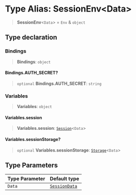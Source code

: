 # Type Alias: SessionEnv\<Data\>

> **SessionEnv**\<`Data`\> = `Env` & `object`

## Type declaration

### Bindings

> **Bindings**: `object`

#### Bindings.AUTH\_SECRET?

> `optional` **Bindings.AUTH\_SECRET**: `string`

### Variables

> **Variables**: `object`

#### Variables.session

> **Variables.session**: [`Session`](../interfaces/Session.md)\<`Data`\>

#### Variables.sessionStorage?

> `optional` **Variables.sessionStorage**: [`Storage`](../interfaces/Storage.md)\<`Data`\>

## Type Parameters

| Type Parameter | Default type |
| ------ | ------ |
| `Data` | [`SessionData`](SessionData.md) |
